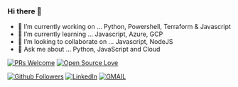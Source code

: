 ### Hi there 👋

- 🔭 I’m currently working on ... Python, Powershell, Terraform & Javascript
- 🌱 I’m currently learning ... Javascript, Azure, GCP
- 👯 I’m looking to collaborate on ... Javascript, NodeJS
- 💬 Ask me about ... Python, JavaScript and Cloud 

[![PRs Welcome](https://img.shields.io/badge/PRs-welcome-brightgreen.svg?style=flat&logo=github)](https://github.com/SKAUL05)  [![Open Source Love](https://badges.frapsoft.com/os/v2/open-source.svg?v=104)](https://github.com/SKAUL05) <br>

[![Github Followers](https://img.shields.io/github/followers/SKAUL05?style=social)](https://github.com/SKAUL05?tab=followers) [![LinkedIn](https://img.shields.io/static/v1.svg?label=connect&message=@skaul05&color=success&logo=linkedin&style=flat&logoColor=white&colorA=blue)](https://www.linkedin.com/in/skaul05/) [![GMAIL](https://img.shields.io/static/v1.svg?label=send&message=kaul.sarath@gmail.com&color=red&logo=gmail&style=social)](mailto:kaul.sarath@gmail.com?subject=Hello)

<!--
**SKAUL05/SKAUL05** is a ✨ _special_ ✨ repository because its `README.md` (this file) appears on your GitHub profile.

Here are some ideas to get you started:

- 🔭 I’m currently working on ...
- 🌱 I’m currently learning ...
- 👯 I’m looking to collaborate on ...
- 🤔 I’m looking for help with ...
- 💬 Ask me about ...
- 📫 How to reach me: ...
- 😄 Pronouns: ...
- ⚡ Fun fact: ...
-->
